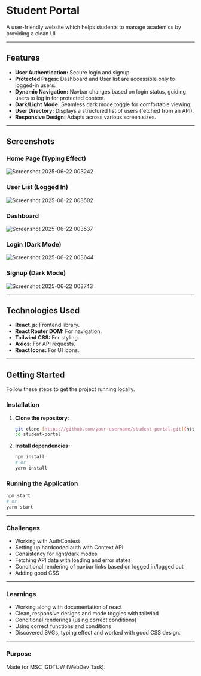# Student Portal

A user-friendly website which helps students to manage academics by providing a clean UI.

---

## Features

* **User Authentication:** Secure login and signup.
* **Protected Pages:** Dashboard and User list are accessible only to logged-in users.
* **Dynamic Navigation:** Navbar changes based on login status, guiding users to log in for protected content.
* **Dark/Light Mode:** Seamless dark mode toggle for comfortable viewing.
* **User Directory:** Displays a structured list of users (fetched from an API).
* **Responsive Design:** Adapts across various screen sizes.

---

## Screenshots

### Home Page (Typing Effect)
![Screenshot 2025-06-22 003242](https://github.com/user-attachments/assets/66d0c2b9-414b-4cf2-8efd-14f8d3b64474)

### User List (Logged In)
![Screenshot 2025-06-22 003502](https://github.com/user-attachments/assets/64b4a6f8-62b0-4f8b-9bdc-4a3e962bdb85)

### Dashboard
![Screenshot 2025-06-22 003537](https://github.com/user-attachments/assets/bc4dcf32-7a30-435e-a1f0-c19a4e38d431)

### Login (Dark Mode)
![Screenshot 2025-06-22 003644](https://github.com/user-attachments/assets/f97228b3-78ae-49f5-9446-92d45b5c9dc7)

### Signup (Dark Mode)
![Screenshot 2025-06-22 003743](https://github.com/user-attachments/assets/1971b991-2acf-492a-8eb6-6b245c34fd6a)

---

## Technologies Used

* **React.js:** Frontend library.
* **React Router DOM:** For navigation.
* **Tailwind CSS:** For styling.
* **Axios:** For API requests.
* **React Icons:** For UI icons.

---

## Getting Started

Follow these steps to get the project running locally.

### Installation

1.  **Clone the repository:**
    ```bash
    git clone [https://github.com/your-username/student-portal.git](https://github.com/your-username/student-portal.git)
    cd student-portal
    ```
2.  **Install dependencies:**
    ```bash
    npm install
    # or
    yarn install
    ```

### Running the Application

```bash
npm start
# or
yarn start
```
---

### Challenges

* Working with AuthContext
* Setting up hardcoded auth with Context API
* Consistency for light/dark modes
* Fetching API data with loading and error states
* Conditional rendering of navbar links based on logged in/logged out
* Adding good CSS 

---

### Learnings

* Working along with documentation of react 
* Clean, responsive designs and mode toggles with tailwind
* Conditional renderings (using correct conditions)
* Using correct functions and conditions
* Discovered SVGs, typing effect and worked with good CSS design.

---

### Purpose

Made for MSC IGDTUW (WebDev Task).
